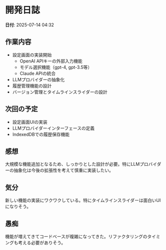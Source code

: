 # 開発日誌

**日付**: 2025-07-14 04:32

## 作業内容
- 設定画面の実装開始
  - OpenAI APIキーの外部入力機能
  - モデル選択機能（gpt-4, gpt-3.5等）
  - Claude APIの統合
- LLMプロバイダーの抽象化
- 履歴管理機能の設計
- バージョン管理とタイムラインスライダーの設計

## 次回の予定
- 設定画面UIの実装
- LLMプロバイダーインターフェースの定義
- IndexedDBでの履歴保存機能

## 感想
大規模な機能追加となるため、しっかりとした設計が必要。特にLLMプロバイダーの抽象化は今後の拡張性を考えて慎重に実装したい。

## 気分
新しい機能の実装にワクワクしている。特にタイムラインスライダーは面白いUIになりそう。

## 愚痴
機能が増えてきてコードベースが複雑になってきた。リファクタリングのタイミングも考える必要がありそう。